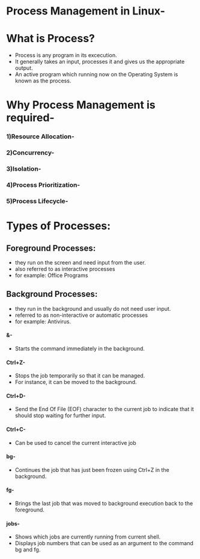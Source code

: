 # Process Management in Linux-
# What is Process?
- Process is any program in its excecution.
- It generally takes an input, processes it and gives us the appropriate output.
- An active program which running now on the Operating System is known as the process.
# Why Process Management is required-
### 1)Resource Allocation-
### 2)Concurrency-
### 3)Isolation-
### 4)Process Prioritization-
### 5)Process Lifecycle-

# Types of Processes:

## Foreground Processes: 
- they run on the screen and need input from the user.
- also referred to as interactive processes
- for example: Office Programs
## Background Processes: 
- they run in the background and usually do not need user input.
- referred to as non-interactive or automatic processes
- for example: Antivirus.


#### &-
- Starts the command immediately in the background.
#### Ctrl+Z-
- Stops the job temporarily so that it can be managed.
- For instance, it can be moved to the background.
#### Ctrl+D- 
- Send the End Of File (EOF) character to the current job to indicate that it should stop waiting for further input.
#### Ctrl+C- 
- Can be used to cancel the current interactive job
#### bg- 
- Continues the job that has just been frozen using Ctrl+Z in the background.
#### fg-
- Brings the last job that was moved to background execution back to the foreground.
#### jobs-
- Shows which jobs are currently running from current shell. 
- Displays job numbers that can be used as an argument to the command bg and fg.
